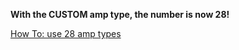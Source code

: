 **With the CUSTOM amp type, the number is now 28!**

[How To: use 28 amp types](use-28-amp-types.md)